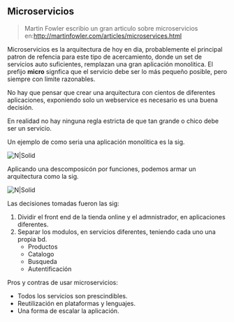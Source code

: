 ## Microservicios
> Martin Fowler escribio un gran articulo sobre microservicios en:http://martinfowler.com/articles/microservices.html

Microservicios es la arquitectura de hoy en dia, probablemente el principal patron de refencia
para este tipo de acercamiento, donde un set de servicios auto suficientes, remplazan una gran aplicación monolitica. El prefijo **micro** signfica que el servicio debe ser lo más pequeño posible, pero siempre con
limite razonables. 

No hay que pensar que crear una arquitectura con cientos de diferentes aplicaciones, exponiendo solo un webservice es necesario es una buena decisión.

En realidad no hay ninguna regla estricta de que tan grande o chico debe ser un servicio.

Un ejemplo de como seria una aplicación monolitica es la sig.

![N|Solid](http://damiancipolat.com/webFiles/micro_moniltico.png)

Aplicando una descomposicón por funciones, podemos armar un arquitectura como la sig.

![N|Solid](http://damiancipolat.com/webFiles/micro_service_example.png)

Las decisiones tomadas fueron las sig:

1) Dividir el front end de la tienda online y el admnistrador, en aplicaciones diferentes.
2) Separar los modulos, en servicios diferentes, teniendo cada uno una propia bd.
   - Productos
   - Catalogo
   - Busqueda
   - Autentificación

Pros y contras de usar microservicios:
- Todos los servicios son prescindibles.
- Reutilización en plataformas y lenguajes.
- Una forma de escalar la aplicación.
